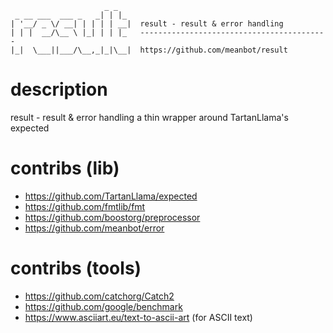 ~~~
                     _ _   
 _ __ ___  ___ _   _| | |_ 
| '__/ _ \/ __| | | | | __|  result - result & error handling
| | |  __/\__ \ |_| | | |_   ------------------------------------------
|_|  \___||___/\__,_|_|\__|  https://github.com/meanbot/result
~~~

# description
result - result & error handling
a thin wrapper around TartanLlama's expected

# contribs (lib)
- https://github.com/TartanLlama/expected
- https://github.com/fmtlib/fmt
- https://github.com/boostorg/preprocessor
- https://github.com/meanbot/error

# contribs (tools)
- https://github.com/catchorg/Catch2
- https://github.com/google/benchmark
- https://www.asciiart.eu/text-to-ascii-art (for ASCII text)
